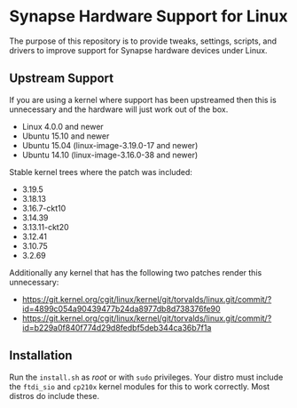 Synapse Hardware Support for Linux
==================================

The purpose of this repository is to provide tweaks, settings, scripts,
and drivers to improve support for Synapse hardware devices under Linux.

Upstream Support
----------------

If you are using a kernel where support has been upstreamed then this is
unnecessary and the hardware will just work out of the box.

* Linux 4.0.0 and newer
* Ubuntu 15.10 and newer
* Ubuntu 15.04 (linux-image-3.19.0-17 and newer)
* Ubuntu 14.10 (linux-image-3.16.0-38 and newer)

Stable kernel trees where the patch was included:

* 3.19.5
* 3.18.13
* 3.16.7-ckt10
* 3.14.39
* 3.13.11-ckt20
* 3.12.41
* 3.10.75
* 3.2.69

Additionally any kernel that has the following two patches render this
unnecessary:

* https://git.kernel.org/cgit/linux/kernel/git/torvalds/linux.git/commit/?id=4899c054a90439477b24da8977db8d738376fe90
* https://git.kernel.org/cgit/linux/kernel/git/torvalds/linux.git/commit/?id=b229a0f840f774d29d8fedbf5deb344ca36b7f1a


Installation
------------

Run the `install.sh` as *root* or with `sudo` privileges. Your distro must
include the `ftdi_sio` and `cp210x` kernel modules for this to work correctly.
Most distros do include these.

